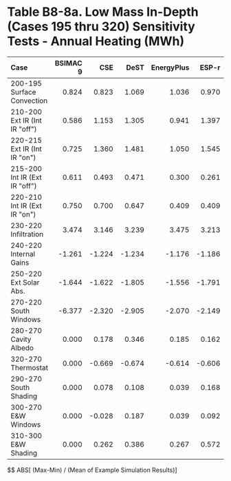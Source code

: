 # Table B8-8a. Low Mass In-Depth (Cases 195 thru 320) Sensitivity Tests - Annual Heating (MWh)
| Case                          | BSIMAC 9 |    CSE |   DeST | EnergyPlus |  ESP-r | TRNSYS |     |    Min |    Max |   Mean | Dev % $$ |     | TestSoftware1 | 
|:----------------------------- | --------:| ------:| ------:| ----------:| ------:| ------:| ---:| ------:| ------:| ------:| --------:| ---:| -------------:| 
| 200-195 Surface Convection    |    0.824 |  0.823 |  1.069 |      1.036 |  0.970 |  1.049 |     |  0.823 |  1.069 |  0.962 |     25.5 |     |         1.035 | 
| 210-200 Ext IR (Int IR "off") |    0.586 |  1.153 |  1.305 |      0.941 |  1.397 |  1.287 |     |  0.586 |  1.397 |  1.111 |     72.9 |     |         0.942 | 
| 220-215 Ext IR (Int IR "on")  |    0.725 |  1.360 |  1.481 |      1.050 |  1.545 |  1.424 |     |  0.725 |  1.545 |  1.264 |     64.8 |     |         1.050 | 
| 215-200 Int IR (Ext IR "off") |    0.611 |  0.493 |  0.471 |      0.300 |  0.261 |  0.301 |     |  0.261 |  0.611 |  0.406 |     86.3 |     |         0.300 | 
| 220-210 Int IR (Ext IR "on")  |    0.750 |  0.700 |  0.647 |      0.409 |  0.409 |  0.438 |     |  0.409 |  0.750 |  0.559 |     61.1 |     |         0.408 | 
| 230-220 Infiltration          |    3.474 |  3.146 |  3.239 |      3.475 |  3.213 |  3.366 |     |  3.146 |  3.475 |  3.319 |      9.9 |     |         3.475 | 
| 240-220 Internal Gains        |   -1.261 | -1.224 | -1.234 |     -1.176 | -1.186 | -1.211 |     | -1.261 | -1.176 | -1.215 |      7.0 |     |        -1.176 | 
| 250-220 Ext Solar Abs.        |   -1.644 | -1.622 | -1.805 |     -1.556 | -1.791 | -1.763 |     | -1.805 | -1.556 | -1.697 |     14.7 |     |        -1.556 | 
| 270-220 South Windows         |   -6.377 | -2.320 | -2.905 |     -2.070 | -2.149 | -2.237 |     | -6.377 | -2.070 | -3.010 |    143.1 |     |        -2.070 | 
| 280-270 Cavity Albedo         |    0.000 |  0.178 |  0.346 |      0.185 |  0.162 |  0.239 |     |  0.000 |  0.346 |  0.185 |    187.1 |     |         0.185 | 
| 320-270 Thermostat            |    0.000 | -0.669 | -0.674 |     -0.614 | -0.606 | -0.600 |     | -0.674 |  0.000 | -0.527 |    127.8 |     |        -0.614 | 
| 290-270 South Shading         |    0.000 |  0.078 |  0.108 |      0.039 |  0.168 |  0.094 |     |  0.000 |  0.168 |  0.081 |    207.5 |     |         0.039 | 
| 300-270 E&W Windows           |    0.000 | -0.028 |  0.187 |      0.039 |  0.092 |  0.094 |     | -0.028 |  0.187 |  0.064 |    336.1 |     |         0.040 | 
| 310-300 E&W Shading           |    0.000 |  0.262 |  0.386 |      0.267 |  0.572 |  0.437 |     |  0.000 |  0.572 |  0.321 |    178.4 |     |         0.266 | 

$$ ABS[ (Max-Min) / (Mean of Example Simulation Results)]


